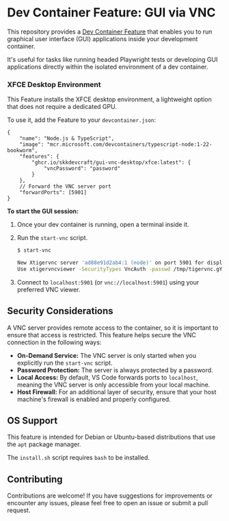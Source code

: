 # Dev Container Feature: GUI via VNC

This repository provides a [Dev Container Feature](https://containers.dev/implementors/features/) that enables you to run graphical user interface (GUI) applications inside your development container.

It's useful for tasks like running headed Playwright tests or developing GUI applications directly within the isolated environment of a dev container.

### XFCE Desktop Environment

This Feature installs the XFCE desktop environment, a lightweight option that does not require a dedicated GPU.

To use it, add the Feature to your `devcontainer.json`:

```jsonc
{
    "name": "Node.js & TypeScript",
    "image": "mcr.microsoft.com/devcontainers/typescript-node:1-22-bookworm",
    "features": {
        "ghcr.io/skkdevcraft/gui-vnc-desktop/xfce:latest": {
            "vncPassword": "password"
        }
    },
    // Forward the VNC server port
    "forwardPorts": [5901]
}
```

**To start the GUI session:**

1.  Once your dev container is running, open a terminal inside it.
2.  Run the `start-vnc` script.

    ```bash
    $ start-vnc

    New Xtigervnc server 'ad88e91d2ab4:1 (node)' on port 5901 for display :1.
    Use xtigervncviewer -SecurityTypes VncAuth -passwd /tmp/tigervnc.gYIYWn/passwd :1 to connect to the VNC server.
    ```
3.  Connect to `localhost:5901` (or `vnc://localhost:5901`) using your preferred VNC viewer.

## Security Considerations

A VNC server provides remote access to the container, so it is important to ensure that access is restricted. This feature helps secure the VNC connection in the following ways:

- **On-Demand Service:** The VNC server is only started when you explicitly run the `start-vnc` script.
- **Password Protection:** The server is always protected by a password.
- **Local Access:** By default, VS Code forwards ports to `localhost`, meaning the VNC server is only accessible from your local machine.
- **Host Firewall:** For an additional layer of security, ensure that your host machine's firewall is enabled and properly configured.

## OS Support

This feature is intended for Debian or Ubuntu-based distributions that use the `apt` package manager.

The `install.sh` script requires `bash` to be installed.

## Contributing

Contributions are welcome! If you have suggestions for improvements or encounter any issues, please feel free to open an issue or submit a pull request.


